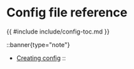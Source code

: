 # Config file reference

{{ #include include/config-toc.md }}

::banner{type="note"}

* [Creating config](../1.getting-started/3.config.md)
::
